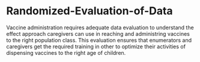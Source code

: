 # Randomized-Evaluation-of-Data

Vaccine administration requires adequate data evaluation to understand the effect approach caregivers can use in reaching and administring vaccines to the right population class. This evaluation ensures that enumerators and caregivers get the required training in other to optimize their activities of dispensing vaccines to the right age of children.
